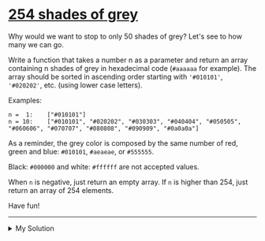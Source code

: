 # [254 shades of grey](https://www.codewars.com/kata/54d22119beeaaaf663000024)

Why would we want to stop to only 50 shades of grey? Let's see to how many we can go.

Write a function that takes a number n as a parameter and return an array containing n shades of grey in hexadecimal
code (`#aaaaaa` for example). The array should be sorted in ascending order starting with `'#010101'`, `'#020202'`,
etc. (using lower case letters).

Examples:

    n =  1:    ["#010101"]
    n = 10:    ["#010101", "#020202", "#030303", "#040404", "#050505", "#060606", "#070707", "#080808", "#090909", "#0a0a0a"]

As a reminder, the grey color is composed by the same number of red, green and blue: `#010101`, `#aeaeae`, or `#555555`.

Black: `#000000` and white: `#ffffff` are not accepted values.

When `n` is negative, just return an empty array. If `n` is higher than 254, just return an array of 254 elements.

Have fun!

---

<details><summary>My Solution</summary>

```js
function shadesOfGrey(n) {
  if (n < 0) {
    return [];
  }

  let output = [];
  for (let i = 1; i < (n > 254 ? 255 : n + 1); i++) {
    output.push("#" + i.toString(16).padStart(2, "0").repeat(3));
  }

  return output;
}
```

</details>
